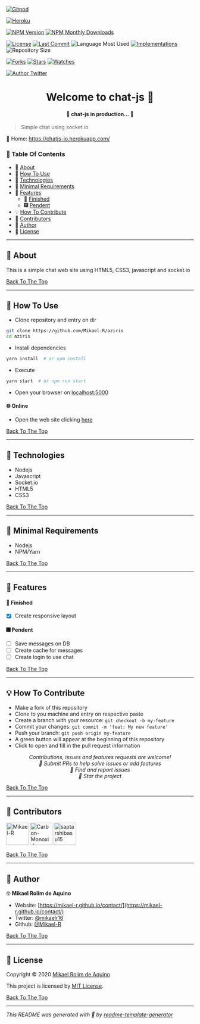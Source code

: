 [![Gitpod](https://gitpod.io/button/open-in-gitpod.svg)](https://gitpod.io/#https://github.com/Mikael-R/chat-js)

[![Heroku](https://img.shields.io/badge/CI-%E2%9C%93-green.svg?logo=heroku&amp;colorA=79589f&amp;logoColor=white&amp;style=flat-square)](https://chatjs-io.herokuapp.com)

[![NPM Version](https://img.shields.io/npm/v/readme-template-generator.svg?style=flat-square)](https://www.npmjs.com/package/readme-template-generator) [![NPM Monthly Downloads](https://img.shields.io/npm/dm/readme-template-generator.svg?style=flat-square)](https://npmjs.org/package/readme-template-generator)

[![License](https://img.shields.io/github/license/Mikael-R/chat-js?style=flat-square)](LICENSE.md) [![Last Commit](https://img.shields.io/github/last-commit/Mikael-R/chat-js?style=flat-square)](https://github.com/Mikael-R/chat-js/commits/) ![Language Most Used](https://img.shields.io/github/languages/top/Mikael-R/chat-js?style=flat-square) [![Implementations](https://img.shields.io/badge/%F0%9F%92%A1-implementations-8C8E93.svg?style=flat-square)](https://github.com/Mikael-R/chat-js/issues) ![Repository Size](https://img.shields.io/github/repo-size/Mikael-R/chat-js?style=flat-square)

[![Forks](https://img.shields.io/github/forks/Mikael-R/chat-js?style=social)](https://github.com/Mikael-R/chat-js/network/members) [![Stars](https://img.shields.io/github/stars/Mikael-R/chat-js?style=social)](https://github.com/Mikael-R/chat-js/stargazers) [![Watches](https://img.shields.io/github/watchers/Mikael-R/chat-js?style=social)](https://github.com/Mikael-R/chat-js/watchers)

[![Author Twitter](https://img.shields.io/twitter/follow/mikaelr16.svg?style=social)](https://twitter.com/mikaelr16)

<h1 id="title" align="center">Welcome to chat-js 👋</h1>

<h4 align="center">🚧 chat-js in production... 🚧</h4>

> Simple chat using socket.io

🏡 Home: https://chatjs-io.herokuapp.com/

### 🔖 Table Of Contents

- 📃 [About](#about)
- 🤔 [How To Use](#how-to-use)
- 🚀 [Technologies](#technologies)
- 🌱 [Minimal Requirements](#minimal-requirements)
- 🎊 [Features](#features)
  - 🎇 [Finished](#features-finished)
  - 🎆 [Pendent](#features-pendent)
- 💡 [How To Contribute](#how-to-contribute)
- 🤗 [Contributors](#contributors)
- 👤 [Author](#author)
- 🔏 [License](#license)

---

<h2 id="about">📃 About</h2>

This is a simple chat web site using HTML5, CSS3, javascript and socket.io

[Back To The Top](#title)

---

<h2 id="how-to-use">🤔 How To Use</h2>

- Clone repository and entry on dir
```sh
git clone https://github.com/Mikael-R/aziris
cd aziris
```

- Install dependencies
```sh
yarn install  # or npm install
```

- Execute
```sh
yarn start  # or npm run start
```

- Open your browser on [localhost:5000](http://localhost:5000)

#### 🌐 Online

- Open the web site clicking [here](https://chatjs-io.herokuapp.com)

[Back To The Top](#title)

---

<h2 id="technologies">🚀 Technologies</h2>

- Nodejs
- Javascript
- Socket.io
- HTML5
- CSS3

[Back To The Top](#title)

---

<h2 id="minimal-requirements">🌱 Minimal Requirements</h2>

- Nodejs
- NPM/Yarn

[Back To The Top](#title)

---

<h2 id="features">🎊 Features</h2>

<h4 id="features-finished">🎇 Finished</h4>

- [x] Create responsive layout

<h4 id="features-pendent">🎆 Pendent</h4>

- [ ] Save messages on DB
- [ ] Create cache for messages
- [ ] Create login to use chat

[Back To The Top](#title)

---

<h2 id="how-to-contribute">💡 How To Contribute</h2>

- Make a fork of this repository
- Clone to you machine and entry on respective paste
- Create a branch with your resource: `git checkout -b my-feature`
- Commit your changes: `git commit -m 'feat: My new feature'`
- Push your branch: `git push origin my-feature`
- A green button will appear at the beginning of this repository
- Click to open and fill in the pull request information

<p align="center">
<i>Contributions, issues and features requests are welcome!</i><br />
<i>📮 Submit PRs to help solve issues or add features</i><br />
<i>🐛 Find and report issues</i><br />
<i>🌟 Star the project</i><br />
</p>

[Back To The Top](#title)

---

<h2 id="contributors">🤗 Contributors</h2>

<p>

<a href="https://github.com/Mikael-R"><img width="60px" src="https://avatars1.githubusercontent.com/u/60241602?v=4" alt="Mikael-R"/></a>
<a href="https://github.com/Carbon-Monoxide"><img width="60px" src="https://avatars0.githubusercontent.com/u/38110094?v=4" alt="Carbon-Monoxide"/></a>
<a href="https://github.com/saptarshibasu15"><img width="60px" src="https://avatars3.githubusercontent.com/u/65108480?v=4" alt="saptarshibasu15"/></a>

</p>

[Back To The Top](#title)

---

<h2 id="author">👤 Author</h2>

🤓 **Mikael Rolim de Aquino**

- Website: [https://mikael-r.github.io/contact/](https://mikael-r.github.io/contact/)
- Twitter: [@mikaelr16](https://twitter.com/mikaelr16)
- Github: [@Mikael-R](https://github.com/Mikael-R)

[Back To The Top](#title)

---

<h2 id="license">🔏 License</h2>

Copyright © 2020 [Mikael Rolim de Aquino](https://github.com/Mikael-R)

This project is licensed by [MIT License](https://api.github.com/licenses/mit).

[Back To The Top](#title)

---

_This README was generated with 💟 by [readme-template-generator](https://github.com/Mikael-R/readme-template-generator)_
